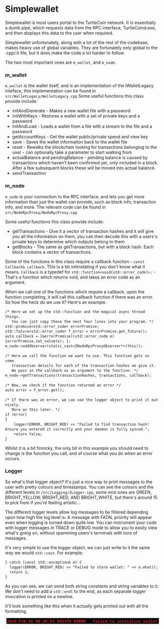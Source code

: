 # Simplewallet
Simplewallet is most users portal to the TurtleCoin network. It is essentially a dumb pipe, which requests data from the RPC interface, TurtleCoind.exe, and then displays this data to the user when required.

Simplewallet unfortunately, along with a lot of the rest of the codebase, makes heavy use of global variables. They are fortunately only global to the .cpp/.h file, but it does make the code a lot harder to follow.

The two most important ones are `m_wallet`, and `m_node`. 

### m_wallet

`m_wallet` is the wallet itself, and is an implementation of the IWalletLegacy inteface, this implementation can be found in `src/WalletLegacy/WalletLegacy.cpp`
Some useful functions this class provide include:

* initAndGenerate - Makes a new wallet file with a password
* initWithKeys - Restores a wallet with a set of private keys and a password
* initAndLoad - Loads a wallet from a file with a stream to the file and a password
* getAccountKeys - Get the wallet public/private spend and view key
* save - Saves the wallet information back to the wallet file
* reset - Rewalks the blockchain looking for transactions belonging to the user - can optionally take a parameter to start walking from
* actualBalance and pendingBalance - pending balance is caused by transactions which haven't been confirmed yet, only included in a block. After a few subsequent blocks these will be moved into actual balance.
* sendTransaction

### m_node

`m_node` is your connection to the RPC interface, and lets you get more information than just the wallet can provide, such as block info, transaction info, and more. The relevant code can be found in `src/NodeRpcProxy/NodeRpcProxy.cpp`

Some useful functions this class provide include:

* getTransactions - Give it a vector of transaction hashes and it will give you all the information on them, you can then decode this with a users's private keys to determine which outputs belong to them
* getBlocks - The same as getTransactions, but with a block hash. Each block contains a vector of transactions.

Some of the functions in this class require a callback function - `const Callback& callback`. This is a bit intimidating if you don't know what it means. `Callback` is a typedef for `std::function<void(std::error_code)>;` - That's a function which returns void, and takes an error code as an argument.

When we call one of the functions which require a callback, upon the function completing, it will call this callback function if there was an error. So how the heck do we use it? Here's an example.

```
/* Here we set up the std::function and the magical async thread things.
   You can just copy these the next four lines into your program. */
std::promise<std::error_code> errorPromise;
std::future<std::error_code> f_error = errorPromise.get_future();
auto callback = [&errorPromise](std::error_code e) {errorPromise.set_value(e); };
m_node->addObserver(static_cast<INodeRpcProxyObserver*>(this));

/* Here we call the function we want to use. This function gets us some
   transaction details for each of the transaction hashes we give it. 
   We pass in the callback as an argument to the function. */
m_node->getTransactions(transactionHashes, transactions, callback);

/* Now, we check if the function returned an error */
auto error = f_error.get();

/* If there was an error, we can use the logger object to print it out nicely.
   More on this later. */
if (error)
{
    logger(ERROR, BRIGHT_RED) << "Failed to find transaction hash! Ensure you entered it correctly and your daemon is fully synced.";
    return false;
}
```

Whilst it is a bit finnicky, the only bit in this example you should need to change is the function you call, and of course what you do when an error occurs.

### Logger

So what's that logger object? It's just a nice way to print messages to the user with pretty colours and timestamps. You can see the colours and the different levels in `/src/Logging/ILogger.cpp`, some nice ones are GREEN, BRIGHT_YELLOW, BRIGHT_RED, AND BRIGHT_WHITE, but there's around 15 to pick from if you're feeling artistic...

The different logger levels allow log messages to be filtered depending upon how high the log level is. A message with FATAL priority will appear even when logging is turned down quite low. You can instrument your code with logger messages in TRACE or DEBUG mode to allow you to easily view what's going on, without spamming users's terminals with tons of messages.

It's very simple to use the logger object, we can just write to it the same way we would `std::cout`. For example:

```
} catch (const std::exception& e) {
  logger(ERROR, BRIGHT_RED) << "Failed to store wallet: " << e.what();
  return 1;
}
```

As you can see, we can send both string constants and string variables to it. We don't need to add a `std::endl` to the end, as each separate logger invocation is printed on a newline.

It'll look something like this when it actually gets printed out with all the formatting.

![logger example message](logger.png?raw=true "Logger example message")
